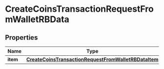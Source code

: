 

# CreateCoinsTransactionRequestFromWalletRBData


## Properties

Name | Type | Description | Notes
------------ | ------------- | ------------- | -------------
**item** | [**CreateCoinsTransactionRequestFromWalletRBDataItem**](CreateCoinsTransactionRequestFromWalletRBDataItem.md) |  | 



